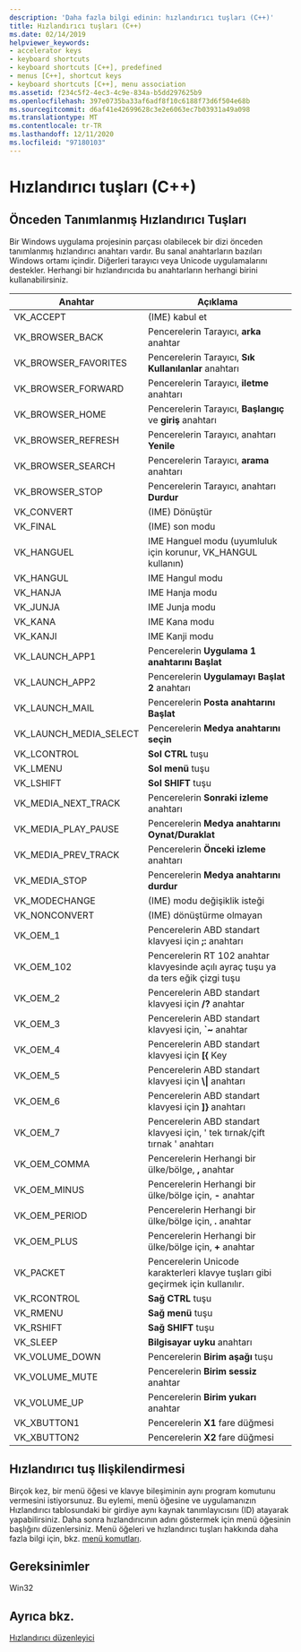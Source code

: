 ```yaml
---
description: 'Daha fazla bilgi edinin: hızlandırıcı tuşları (C++)'
title: Hızlandırıcı tuşları (C++)
ms.date: 02/14/2019
helpviewer_keywords:
- accelerator keys
- keyboard shortcuts
- keyboard shortcuts [C++], predefined
- menus [C++], shortcut keys
- keyboard shortcuts [C++], menu association
ms.assetid: f234c5f2-4ec3-4c9e-834a-b5dd297625b9
ms.openlocfilehash: 397e0735ba33af6adf8f10c6188f73d6f504e68b
ms.sourcegitcommit: d6af41e42699628c3e2e6063ec7b03931a49a098
ms.translationtype: MT
ms.contentlocale: tr-TR
ms.lasthandoff: 12/11/2020
ms.locfileid: "97180103"
---
```

# <a name="accelerator-keys-c"></a>Hızlandırıcı tuşları (C++)

## <a name="predefined-accelerator-keys"></a>Önceden Tanımlanmış Hızlandırıcı Tuşları

Bir Windows uygulama projesinin parçası olabilecek bir dizi önceden tanımlanmış hızlandırıcı anahtarı vardır. Bu sanal anahtarların bazıları Windows ortamı içindir. Diğerleri tarayıcı veya Unicode uygulamalarını destekler. Herhangi bir hızlandırıcıda bu anahtarların herhangi birini kullanabilirsiniz.

|Anahtar|Açıklama|
|---------|-----------------|
|VK_ACCEPT|(IME) kabul et|
|VK_BROWSER_BACK|Pencerelerin Tarayıcı, **arka** anahtar|
|VK_BROWSER_FAVORITES|Pencerelerin Tarayıcı, **Sık Kullanılanlar** anahtarı|
|VK_BROWSER_FORWARD|Pencerelerin Tarayıcı, **iletme** anahtarı|
|VK_BROWSER_HOME|Pencerelerin Tarayıcı, **Başlangıç** ve **giriş** anahtarı|
|VK_BROWSER_REFRESH|Pencerelerin Tarayıcı, anahtarı **Yenile**|
|VK_BROWSER_SEARCH|Pencerelerin Tarayıcı, **arama** anahtarı|
|VK_BROWSER_STOP|Pencerelerin Tarayıcı, anahtarı **Durdur**|
|VK_CONVERT|(IME) Dönüştür|
|VK_FINAL|(IME) son modu|
|VK_HANGUEL|IME Hanguel modu (uyumluluk için korunur, VK_HANGUL kullanın)|
|VK_HANGUL|IME Hangul modu|
|VK_HANJA|IME Hanja modu|
|VK_JUNJA|IME Junja modu|
|VK_KANA|IME Kana modu|
|VK_KANJI|IME Kanji modu|
|VK_LAUNCH_APP1|Pencerelerin **Uygulama 1 anahtarını Başlat**|
|VK_LAUNCH_APP2|Pencerelerin **Uygulamayı Başlat 2** anahtarı|
|VK_LAUNCH_MAIL|Pencerelerin **Posta anahtarını Başlat**|
|VK_LAUNCH_MEDIA_SELECT|Pencerelerin **Medya anahtarını seçin**|
|VK_LCONTROL|**Sol CTRL** tuşu|
|VK_LMENU|**Sol menü** tuşu|
|VK_LSHIFT|**Sol SHIFT** tuşu|
|VK_MEDIA_NEXT_TRACK|Pencerelerin **Sonraki izleme** anahtarı|
|VK_MEDIA_PLAY_PAUSE|Pencerelerin **Medya anahtarını Oynat/Duraklat**|
|VK_MEDIA_PREV_TRACK|Pencerelerin **Önceki izleme** anahtarı|
|VK_MEDIA_STOP|Pencerelerin **Medya anahtarını durdur**|
|VK_MODECHANGE|(IME) modu değişiklik isteği|
|VK_NONCONVERT|(IME) dönüştürme olmayan|
|VK_OEM_1|Pencerelerin ABD standart klavyesi için **;:** anahtarı|
|VK_OEM_102|Pencerelerin RT 102 anahtar klavyesinde açılı ayraç tuşu ya da ters eğik çizgi tuşu|
|VK_OEM_2|Pencerelerin ABD standart klavyesi için **/?** anahtar|
|VK_OEM_3|Pencerelerin ABD standart klavyesi için, **`~** anahtar|
|VK_OEM_4|Pencerelerin ABD standart klavyesi için **[{** Key|
|VK_OEM_5|Pencerelerin ABD standart klavyesi için **\\&#124;** anahtarı|
|VK_OEM_6|Pencerelerin ABD standart klavyesi için **]}** anahtarı|
|VK_OEM_7|Pencerelerin ABD standart klavyesi için, ' tek tırnak/çift tırnak ' anahtarı|
|VK_OEM_COMMA|Pencerelerin Herhangi bir ülke/bölge, **,** anahtar|
|VK_OEM_MINUS|Pencerelerin Herhangi bir ülke/bölge için, **-** anahtar|
|VK_OEM_PERIOD|Pencerelerin Herhangi bir ülke/bölge için, **.** anahtar|
|VK_OEM_PLUS|Pencerelerin Herhangi bir ülke/bölge için, **+** anahtar|
|VK_PACKET|Pencerelerin Unicode karakterleri klavye tuşları gibi geçirmek için kullanılır.|
|VK_RCONTROL|**Sağ CTRL** tuşu|
|VK_RMENU|**Sağ menü** tuşu|
|VK_RSHIFT|**Sağ SHIFT** tuşu|
|VK_SLEEP|**Bilgisayar uyku** anahtarı|
|VK_VOLUME_DOWN|Pencerelerin **Birim aşağı** tuşu|
|VK_VOLUME_MUTE|Pencerelerin **Birim sessiz** anahtar|
|VK_VOLUME_UP|Pencerelerin **Birim yukarı** anahtar|
|VK_XBUTTON1|Pencerelerin **X1** fare düğmesi|
|VK_XBUTTON2|Pencerelerin **X2** fare düğmesi|

## <a name="accelerator-key-association"></a>Hızlandırıcı tuş Ilişkilendirmesi

Birçok kez, bir menü öğesi ve klavye bileşiminin aynı program komutunu vermesini istiyorsunuz. Bu eylemi, menü öğesine ve uygulamanızın Hızlandırıcı tablosundaki bir girdiye aynı kaynak tanımlayıcısını (ID) atayarak yapabilirsiniz. Daha sonra hızlandırıcının adını göstermek için menü öğesinin başlığını düzenlersiniz. Menü öğeleri ve hızlandırıcı tuşları hakkında daha fazla bilgi için, bkz. [menü komutları](./menu-command-properties.md).

## <a name="requirements"></a>Gereksinimler

Win32

## <a name="see-also"></a>Ayrıca bkz.

[Hızlandırıcı düzenleyici](../windows/accelerator-editor.md)<br/>
